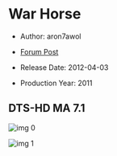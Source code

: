 # War Horse

* Author: aron7awol

* [Forum Post](https://www.avsforum.com/threads/bass-eq-for-filtered-movies.2995212/post-58209000)

* Release Date: 2012-04-03
* Production Year: 2011

## DTS-HD MA 7.1

![img 0](https://i.imgur.com/NlhAVhI.jpg)

![img 1](https://i.imgur.com/BlHqBVT.jpg)

